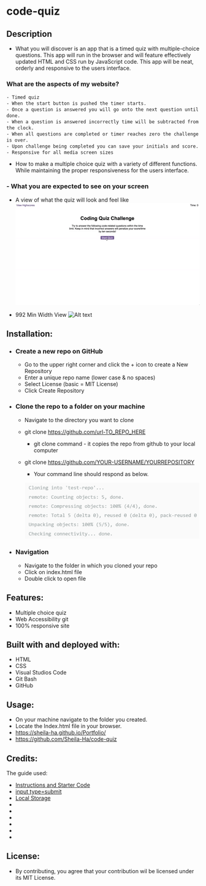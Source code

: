 # code-quiz

## Description
  - What you will discover is an app that is a timed quiz with multiple-choice questions. This app will run in the browser and will feature effectively updated HTML and CSS run by JavaScript code. This app will be neat, orderly and responsive to the users interface.

  ### What are the aspects of my website?
    - Timed quiz
    - When the start button is pushed the timer starts.
    - Once a question is answered you will go onto the next question until done.
    - When a question is answered incorrectly time will be subtracted from the clock.
    - When all questions are completed or timer reaches zero the challenge is over.
    - Upon challenge being completed you can save your initials and score.
    - Responsive for all media screen sizes

  - How to make a multiple choice quiz with a variety of different functions. While maintaining the proper responsiveness for the users interface. 

  ### - What you are expected to see on your screen
  * A view of what the quiz will look and feel like
   ![Alt text](04-web-apis-homework-demo.gif)

  * 992 Min Width View
    ![Alt text](homepage_screenshot.png)

## Installation:
  - ### Create a new repo on GitHub
      - Go to the upper right corner and click the + icon to create a New Repository
      - Enter a unique repo name (lower case & no spaces)
      - Select License (basic = MIT License)
      - Click Create Repository 

  - ### Clone the repo to a folder on your machine
      - Navigate to the directory you want to clone
      - git clone https://github.com/url-TO_REPO_HERE
          - git clone command - it copies the repo from github  to your local computer
      - git clone https://github.com/YOUR-USERNAME/YOURREPOSITORY
          - Your command line should respond as below.

         ![Alt text](image.png)

  - ### Navigation
      - Navigate to the folder in which you cloned your repo
      - Click on index.html file
      - Double click to open file

## Features:
  - Multiple choice quiz
  - Web Accessibility
  git
  - 100% responsive site

## Built with and deployed with:
  - HTML
  - CSS
  - Visual Studios Code
  - Git Bash
  - GitHub
  
## Usage:
  - On your machine navigate to the folder you created.
  - Locate the Index.html file in your browser.
  - https://sheila-ha.github.io/Portfolio/
  - https://github.com/Sheila-Ha/code-quiz

## Credits:
The guide used:
 - [Instructions and Starter Code](https://git.bootcampcontent.com/University-of-Minnesota/UofM-VIRT-FSF-PT-10-2023-U-LOLC/-/tree/main/01-HTML-Git-CSS/02-Challenge)
 - [input type=submit](https://developer.mozilla.org/en-US/docs/Web/HTML/Element/input/submit)
 - [Local Storage](https://developer.mozilla.org/en-US/docs/Web/API/Window/localStorage)
 - 
 - 
 - 
 -
 -
 -
 


## License:
  - By contributing, you agree that your contribution wil be licensed under its MIT License.
